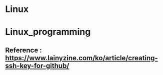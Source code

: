 # Linux
# Linux_programming

##  Reference : https://www.lainyzine.com/ko/article/creating-ssh-key-for-github/
